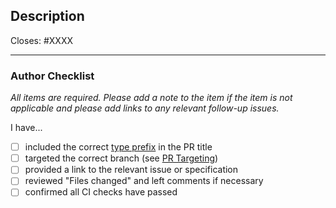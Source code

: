 ## Description

Closes: #XXXX

<!-- Add a description of the changes that this PR introduces and the files that
are the most critical to review. -->

---

### Author Checklist

_All items are required. Please add a note to the item if the item is not applicable and
please add links to any relevant follow-up issues._

I have...

- [ ] included the correct [type prefix](https://github.com/commitizen/conventional-commit-types/blob/v3.0.0/index.json) in the PR title
- [ ] targeted the correct branch (see [PR Targeting](https://github.com/spheronFdn/akash-node/blob/main/CONTRIBUTING.md#paperwork-for-pull-requests))
- [ ] provided a link to the relevant issue or specification
- [ ] reviewed "Files changed" and left comments if necessary
- [ ] confirmed all CI checks have passed
